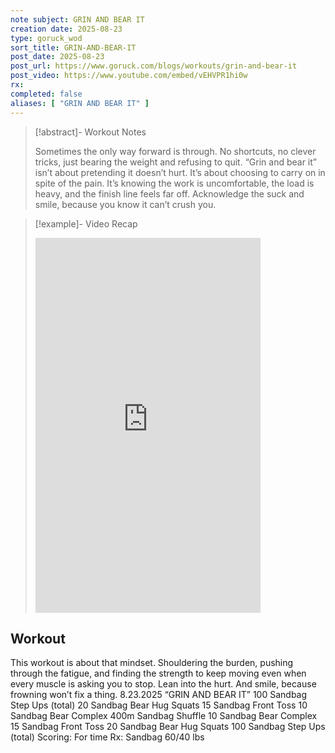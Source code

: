 ```yaml
---
note subject: GRIN AND BEAR IT
creation date: 2025-08-23
type: goruck_wod
sort_title: GRIN-AND-BEAR-IT
post_date: 2025-08-23
post_url: https://www.goruck.com/blogs/workouts/grin-and-bear-it
post_video: https://www.youtube.com/embed/vEHVPR1hi0w
rx: 
completed: false
aliases: [ "GRIN AND BEAR IT" ]
---
```


> [!abstract]- Workout Notes
> 
> Sometimes the only way forward is through. No shortcuts, no clever tricks, just bearing the weight and refusing to quit.
“Grin and bear it” isn’t about pretending it doesn’t hurt. It’s about choosing to carry on in spite of the pain. It’s knowing the work is uncomfortable, the load is heavy, and the finish line feels far off. Acknowledge the suck and smile, because you know it can’t crush you.

> [!example]- Video Recap
> <iframe width="360" height="600" src="https://www.youtube.com/embed/vEHVPR1hi0w" frameborder="0" allowfullscreen></iframe>

## Workout
This workout is about that mindset. Shouldering the burden, pushing through the fatigue, and finding the strength to keep moving even when every muscle is asking you to stop.
Lean into the hurt. And smile, because frowning won’t fix a thing.
8.23.2025 “GRIN AND BEAR IT”
100 Sandbag Step Ups (total)
20 Sandbag Bear Hug Squats
15 Sandbag Front Toss
10 Sandbag Bear Complex
400m Sandbag Shuffle
10 Sandbag Bear Complex
15 Sandbag Front Toss
20 Sandbag Bear Hug Squats
100 Sandbag Step Ups (total)
Scoring: For time
Rx: Sandbag 60/40 lbs
